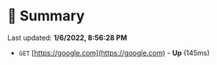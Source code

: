 # 📖 Summary
Last updated: **1/6/2022, 8:56:28 PM**

- `GET` [https://google.com](https://google.com) - **Up** (145ms)
